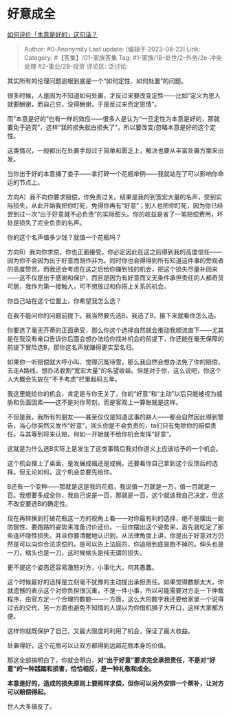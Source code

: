 # 好意成全
[如何评价「本意是好的」这句话？](https://www.zhihu.com/question/311101853/answer/3178743718)

> Author: #0-Anonymity
> Last update: [编辑于 2023-08-23]
> Link:
> Category: #【答集】/01-家族答集
> Tag: #1-家族/1B-处世/2-外务/2e-冲突处理 #2-事业/2B-投资
> 评论区:
> 泛讨论:

其实所有的伦理问题追根到底是一个“如何定性、如何处置”的问题。

很多时候，人是因为不知道如何处置，才反过来要改变定性——比如“定义为恩人就要酬谢，而自己穷，没得酬谢，于是反过来否定恩情”。

而“本意是好的”也有一样的效应——很多人是认为“一旦定性为本意是好的，那就要免于追究”，这样“我的损失就白损失了”，所以要改变/忽略本意是好的这个定性。

这类情况，一般都出在处置手段过于简单和匮乏上，解决也要从丰富处置方案来出发。

当你出于好的本意捅了娄子——拿打碎一个花瓶举例——我就站在了可以影响你命运的节点上。

方向A）我不向你要求赔偿，你免责过关。结果是我的到宽宏大量的名声，受到实际损失，从此开始我把你盯死，免得你再有“好意”；别人也把你盯死，因为你已经尝到过一次“出于好意就不必负责”的实际甜头。你的收益是省了一笔赔偿费用，坏处是损失了完全负责的名声。

你的这个名声值多少钱？就值一个花瓶吗？

方向B）我向你求偿，你也正面接受。你必定因此在这之后得到我的高度信任——因为你不会因为出于好意而胡作非为。同时你也会得得到所有知道这件事的旁观者的高度赞赏。而我还会考虑在这之后给你赚到钱的机会，把这个损失尽量补回来——这不仅是出于感谢和保护，而且是因为有好意而又无条件承担责任的人都奇货可居，我作为第一接触人，可不想放过和你搭上关系的机会。

你自己站在这个位置上，你希望我怎么选？

在我不能问你的问题前提下，我当然要先选B。我选了B，接下来就看你怎么选。

你要选了毫无芥蒂的正面承受，那么你这个选择自然就会推动我顺流直下——尤其是在我没有亲口告诉你后面会想办法给你找补机会的前提下，你还能在毫无保障的前提下冒险选B，那你这名声就赚得更实至名归。

如果你一听赔偿就大呼小叫、觉得沉冤待雪，那么我自然会想办法免了你的赔偿，去走A路线，想办法收割“宽宏大量”的名望收益。但是对于你，这么说吧，你这个人大概会先放在“不予考虑”栏里起码五年。

我这里能给你的机会，肯定是与你无关了，你的“好意“和“主动”以后只能被视为威胁和负面因素——这不是对你苛刻，而是客观上一算账就是这样。

不但是我，我所有的朋友——甚至仅仅是知道这事的路人——都会自然因此得到警告，当心你突然又发作“好意”，回头你是不会负责的，ta们只有免除你的赔偿责任。与其等到将来认赔，何如一开始就不给你机会发挥“好意”。

这就是为什么选B实际上是发生了这类事情后我对你道义上应该给予的一个机会。

这个机会摆上了桌面，是发展成福还是成祸，还要看你自己拿到这个反馈后的选择。但无论如何，这个机会总要先给你。

B还有一个变种——那就是这是我的花瓶，我说值一万就是一万，值一百就是一百。我想要多成全你，我自己说是一百，那就是一百，这个就该我自己决定，但这不改变要选B的确定性。

现在再转换到打破花瓶这一方的视角上看——对你最有利的选择，绝不是摆出一副防御性、要跑路的姿势来准备讨价还价。一旦你摆出这个姿势来，首先就吃定了那些连环隐性损失。并且你要清醒地认识到，从法律角度上讲，你是出于好意对方仍然是可以向你合法求偿的，是可以告上法庭的，你追根到底是跑不掉的。伸头也是一刀，缩头也是一刀，这时候缩头是纯无谓的损失。

更不提这个姿态还容易激怒对方，小事化大。何其愚蠢。

这个时候最好的选择是立刻毫不犹豫的主动提出承担责任。如果觉得数额太大，你就遗憾的表示这个对你负担很沉重，不是一件小事，所以可能需要对方走一下仲裁程序，由官方定一个合理的数额——一方面，这么大的数字我还要给家里一个说得过去的交代，另一方面也避免不知情的人误以为你借机狮子大开口，这样大家都方便。

这样你就既保护了自己，又最大限度的利用了机会，保证了最大收益。

处置得好，这个花瓶可以让双方都得到远超花瓶本身的价值。

那这全部搞明白了，你就会明白，**对“出于好意”要求完全承担责任，不是对“好意”的一种践踏和损害，恰恰相反，是一种礼敬和成全。**

**本意是好的，造成的损失原则上要照样求偿，但你可以另外安排一个帮补，让对方可以赔偿得起。**

世人大多搞反了。
